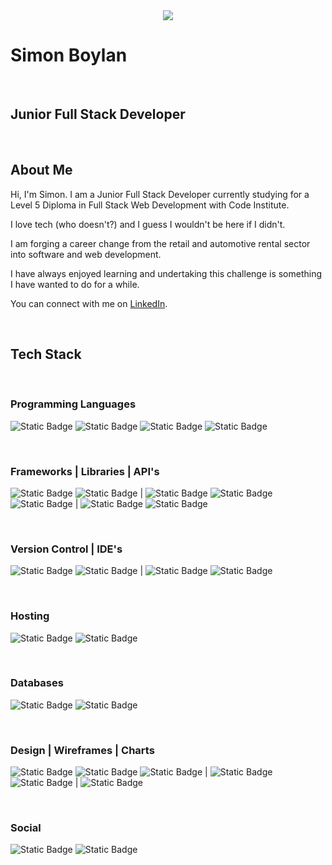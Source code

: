 <center>
  <img src="./assets/images/Boderg-neon.png">
</center>


# Simon Boylan

<br>

## Junior Full Stack Developer

<br>

## About Me

Hi, I'm Simon. I am a Junior Full Stack Developer currently studying for a Level 5 Diploma in Full Stack Web Development with Code Institute.

I love tech (who doesn't?) and I guess I wouldn't be here if I didn't.

I am forging a career change from the retail and automotive rental sector into software and web development.

I have always enjoyed learning and undertaking this challenge is something I have wanted to do for a while.

You can connect with me on [LinkedIn](www.linkedin.com/in/simon-boylan).

<br>

## Tech Stack

<br>

### Programming Languages
![Static Badge](https://img.shields.io/badge/HTML5-%233c3c3c?logo=html5&labelColor=black)
![Static Badge](https://img.shields.io/badge/CSS3-%233c3c3c?logo=css3&logoColor=%231572b6&labelColor=black)
![Static Badge](https://img.shields.io/badge/JavaScript-%233c3c3c?logo=javascript&labelColor=black)
![Static Badge](https://img.shields.io/badge/Python-%233c3c3c?logo=python&labelColor=black)

<br>

### Frameworks | Libraries | API's
![Static Badge](https://img.shields.io/badge/Bootstrap-%233c3c3c?logo=bootstrap&labelColor=white)
![Static Badge](https://img.shields.io/badge/Materialize-3c3c3c?logo=Materialize&labelColor=white)
|
![Static Badge](https://img.shields.io/badge/jQuery-%233c3c3c?logo=jquery&logoColor=%230769ad&labelColor=white)
![Static Badge](https://img.shields.io/badge/Flask-%233c3c3c?logo=Flask&logoColor=black&labelColor=white)
![Static Badge](https://img.shields.io/badge/Font%20Awesome-%233c3c3c?logo=fontawesome&labelColor=white)
|
![Static Badge](https://img.shields.io/badge/OpenWeatherMap-%233c3c3c?logo=openweathermap)
![Static Badge](https://img.shields.io/badge/GoogleMaps-%233c3c3c?logo=googlemaps)

<br>

### Version Control | IDE's
![Static Badge](https://img.shields.io/badge/Git-%233c3c3c?logo=git)
![Static Badge](https://img.shields.io/badge/GitHub-%233c3c3c?logo=github)
|
![Static Badge](https://img.shields.io/badge/VSCode-%233c3c3c?logo=visualstudiocode&logoColor=%23007acc)
![Static Badge](https://img.shields.io/badge/ReplIt-%233c3c3c?logo=replit)

<br>

### Hosting
![Static Badge](https://img.shields.io/badge/GitHubPages-%233c3c3c?logo=githubpages)
![Static Badge](https://img.shields.io/badge/Heroku-3c3c3c?logo=Heroku)

<br>

### Databases
![Static Badge](https://img.shields.io/badge/PostgreSql-3c3c3c?logo=PostgreSql)
![Static Badge](https://img.shields.io/badge/MongoDB-3c3c3c?logo=MongoDB)

<br>

### Design | Wireframes | Charts
![Static Badge](https://img.shields.io/badge/Affinity%20Photo-%233c3c3c?logo=affinity%20photo&logoColor=%23f088ff)
![Static Badge](https://img.shields.io/badge/Gimp-%233c3c3c?logo=gimp&logoColor=%235c5543)
![Static Badge](https://img.shields.io/badge/Krita-%233c3c3c?logo=krita)
|
![Static Badge](https://img.shields.io/badge/Balsamiq-%233c3c3c?logo=balsamiq)
![Static Badge](https://img.shields.io/badge/Pencil-%233c3c3c?logo=pencil)
|
![Static Badge](https://img.shields.io/badge/Lucid%20Chart-3c3c3c?logo=Lucid%20Chart)

<br>

### Social
![Static Badge](https://img.shields.io/badge/LinkedIn-%233c3c3c?logo=linkedin&logoColor=%230a66c2)
![Static Badge](https://img.shields.io/badge/Slack-%233c3c3c?logo=slack&logoColor=%234a154b)


<!--
**boderg/boderg** is a ✨ _special_ ✨ repository because its `README.md` (this file) appears on your GitHub profile.

Here are some ideas to get you started:

- 🔭 I’m currently working on ...
- 🌱 I’m currently learning ...
- 👯 I’m looking to collaborate on ...
- 🤔 I’m looking for help with ...
- 💬 Ask me about ...
- 📫 How to reach me: ...
- 😄 Pronouns: ...
- ⚡ Fun fact: ...
-->
